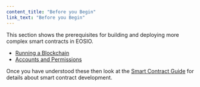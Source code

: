 ```yaml
---
content_title: "Before you Begin"
link_text: "Before you Begin"
---
```


This section shows the prerequisites for building and deploying more complex smart contracts in EOSIO.  

* [Running a Blockchain](10_running-a-blockchain.md)
* [Accounts and Permissions](20_+_accounts-and-permissions.md) 

Once you have understood these then look at the [Smart Contract Guide](../40_smart-contract-guides) for details about smart contract development. 
